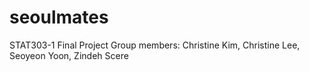 # seoulmates

STAT303-1 Final Project
Group members: Christine Kim, Christine Lee, Seoyeon Yoon, Zindeh Scere
